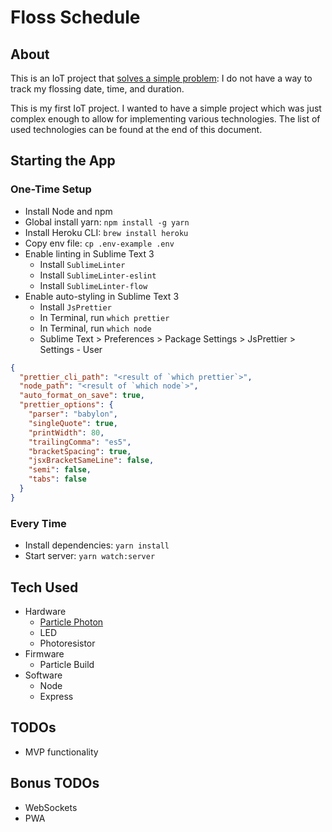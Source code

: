 # Floss Schedule

## About

This is an IoT project that [solves a simple problem](https://gp-floss-schedule.herokuapp.com/): I do not have a way to track my flossing date, time, and duration.

This is my first IoT project. I wanted to have a simple project which was just complex enough to allow for implementing various technologies. The list of used technologies can be found at the end of this document.

## Starting the App

### One-Time Setup

- Install Node and npm
- Global install yarn: `npm install -g yarn`
- Install Heroku CLI: `brew install heroku`
- Copy env file: `cp .env-example .env`
- Enable linting in Sublime Text 3
  - Install `SublimeLinter`
  - Install `SublimeLinter-eslint`
  - Install `SublimeLinter-flow`
- Enable auto-styling in Sublime Text 3
  - Install `JsPrettier`
  - In Terminal, run `which prettier`
  - In Terminal, run `which node`
  - Sublime Text > Preferences > Package Settings > JsPrettier > Settings - User

```json
{
  "prettier_cli_path": "<result of `which prettier`>",
  "node_path": "<result of `which node`>",
  "auto_format_on_save": true,
  "prettier_options": {
    "parser": "babylon",
    "singleQuote": true,
    "printWidth": 80,
    "trailingComma": "es5",
    "bracketSpacing": true,
    "jsxBracketSameLine": false,
    "semi": false,
    "tabs": false
  }
}
```

### Every Time

- Install dependencies: `yarn install`
- Start server: `yarn watch:server`

## Tech Used

- Hardware
  - [Particle Photon](https://www.particle.io/products/hardware/photon-wifi/)
  - LED
  - Photoresistor
- Firmware
  - Particle Build
- Software
  - Node
  - Express

## TODOs

- MVP functionality

## Bonus TODOs

- WebSockets
- PWA
